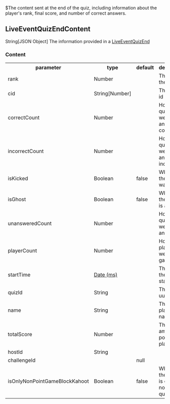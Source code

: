 $The content sent at the end of the quiz, including information about the player's rank, final score, and number of correct answers.
## LiveEventQuizEndContent
<span class="type">String[JSON Object]</span>
The information provided in a [LiveEventQuizEnd](#/enum/LiveEventQuizEnd)

### Content
<table>
  <tr>
    <th>parameter</th>
    <th>type</th>
    <th>default</th>
    <th>description</th>
  </tr>
  <tr>
    <td>rank</td>
    <td>Number</td>
    <td></td>
    <td>The rank of the player</td>
  </tr>
  <tr>
    <td>cid</td>
    <td>String[Number]</td>
    <td></td>
    <td>The player id</td>
  </tr>
  <tr>
    <td>correctCount</td>
    <td>Number</td>
    <td></td>
    <td>How many questions were answered correctly</td>
  </tr>
  <tr>
    <td>incorrectCount</td>
    <td>Number</td>
    <td></td>
    <td>How many questions were answered incorrectly</td>
  </tr>
  <tr>
    <td>isKicked</td>
    <td>Boolean</td>
    <td>false</td>
    <td>Whether the player was kicked</td>
  </tr>
  <tr>
    <td>isGhost</td>
    <td>Boolean</td>
    <td>false</td>
    <td>Whether the player is a ghost</td>
  </tr>
  <tr>
    <td>unansweredCount</td>
    <td>Number</td>
    <td></td>
    <td>How many questions were not answered</td>
  </tr>
  <tr>
    <td>playerCount</td>
    <td>Number</td>
    <td></td>
    <td>How many players were in the game</td>
  </tr>
  <tr>
    <td>startTime</td>
    <td><a href="https://en.wikipedia.org/wiki/Unix_time">Date (ms)</a></td>
    <td></td>
    <td>The time the quiz started</td>
  </tr>
  <tr>
    <td>quizId</td>
    <td>String</td>
    <td></td>
    <td>The quiz uuid</td>
  </tr>
  <tr>
    <td>name</td>
    <td>String</td>
    <td></td>
    <td>The player's name</td>
  </tr>
  <tr>
    <td>totalScore</td>
    <td>Number</td>
    <td></td>
    <td>The total amount of points the player has.</td>
  </tr>
  <tr>
    <td>hostId</td>
    <td>String</td>
    <td></td>
    <td></td>
  </tr>
  <tr>
    <td>challengeId</td>
    <td></td>
    <td>null</td>
    <td></td>
  </tr>
  <tr>
    <td>isOnlyNonPointGameBlockKahoot</td>
    <td>Boolean</td>
    <td>false</td>
    <td>Whether the kahoot is only non-point questions?</td>
  </tr>
</table>
